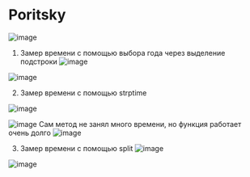 # Poritsky
![image](https://user-images.githubusercontent.com/62797469/209948099-a4b816de-1306-4885-b998-98aa0d0b6d78.png)

1. Замер времени с помощью выбора года через выделение подстроки
![image](https://user-images.githubusercontent.com/62797469/209962589-3e56b03d-a54e-4b97-b108-5ec7e788d3fd.png)

![image](https://user-images.githubusercontent.com/62797469/209962542-dbea21ad-7cce-4c53-98aa-1545b8505826.png)

2. Замер времени с помощью strptime

![image](https://user-images.githubusercontent.com/62797469/209963036-a98aa132-1cea-4786-be6b-9ec5e88e69ae.png)

![image](https://user-images.githubusercontent.com/62797469/209963295-88eb0317-9b8a-4e4b-8204-660e53a90974.png)
Сам метод не занял много времени, но функция работает очень долго
![image](https://user-images.githubusercontent.com/62797469/209963274-51d4bb86-b6dd-4560-8f9f-d2421bf803e9.png)

3. Замер времени с помощью split 
![image](https://user-images.githubusercontent.com/62797469/209963393-65795999-7172-4ca6-bdd3-f581b1b69a9d.png)

![image](https://user-images.githubusercontent.com/62797469/209963515-31a0d2ea-7fc2-461d-8210-7a5e11bab7ff.png)
